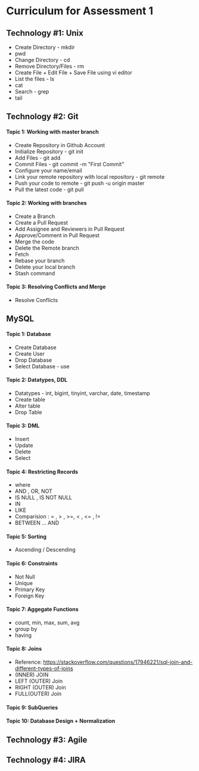 # Curriculum for Assessment 1

## Technology #1: Unix 
* Create Directory - mkdir
* pwd
* Change Directory - cd
* Remove Directory/Files - rm 
* Create File + Edit File + Save File using vi editor
* List the files - ls
* cat 
* Search - grep 
* tail

## Technology #2: Git
#### Topic 1: Working with master branch
* Create Repository in Github Account
* Initialize Repository - git init
* Add Files - git add
* Commit Files - git commit -m "First Commit"
* Configure your name/email
* Link your remote repository with local repository - git remote 
* Push your code to remote - git push -u origin master
* Pull the latest code - git pull 

#### Topic 2: Working with branches
* Create a Branch
* Create a Pull Request
* Add Assignee and Reviewers in Pull Request
* Approve/Comment in Pull Request
* Merge the code
* Delete the Remote branch
* Fetch 
* Rebase your branch
* Delete your local branch
* Stash command


#### Topic 3: Resolving Conflicts and Merge
* Resolve Conflicts

## MySQL
#### Topic 1: Database
* Create Database
* Create User
* Drop Database
* Select Database - use <databasename>
  
#### Topic 2: Datatypes, DDL
* Datatypes - int, bigint, tinyint, varchar, date, timestamp
* Create table
* Alter table
* Drop Table
  
  
#### Topic 3: DML 
* Insert
* Update
* Delete
* Select
  
#### Topic 4: Restricting Records
* where 
* AND , OR, NOT
* IS NULL , IS NOT NULL
* IN
* LIKE
* Comparision : = , > , >=, < , <= , !=
* BETWEEN ... AND
  
#### Topic 5: Sorting
* Ascending / Descending
 
#### Topic 6: Constraints
* Not Null
* Unique
* Primary Key
* Foreign Key
 
#### Topic 7: Aggegate Functions
* count, min, max, sum, avg
* group by 
* having
  
  
#### Topic 8: Joins
* Reference: https://stackoverflow.com/questions/17946221/sql-join-and-different-types-of-joins
* (INNER) JOIN
* LEFT (OUTER) Join
* RIGHT (OUTER) Join
* FULL(OUTER) Join 
  
#### Topic 9: SubQueries
  
#### Topic 10: Database Design + Normalization
  
## Technology #3: Agile
  

## Technology #4: JIRA
  
  
  
  
